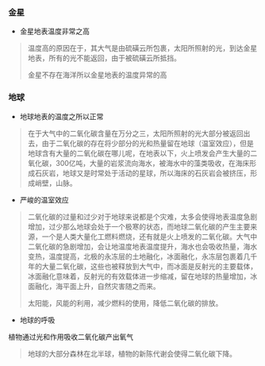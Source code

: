 ### 金星

- 金星地表温度非常之高

> 温度高的原因在于，其大气是由硫磺云所包裹，太阳所照射的光，到达金星地表，所有的光不能返回，由于被硫磺云所抵挡。
>
> 金星不存在海洋所以金星地表的温度异常的高

### 地球

- 地球地表的温度之所以正常

> 在于大气中的二氧化碳含量在万分之三，太阳所照射的光大部分被返回出去，由于二氧化碳的存在将少部分的光和热量留在地球（温室效应），但是地球含有大量的二氧化碳在哪儿呢，在地表以下，火上喷发会产生大量的二氧化碳，300亿吨，大量的岩浆流向海水，被海水中的藻类吸收，在海床形成石灰岩，地球又是时常处于活动的星球，所以海床的石灰岩会被挤压，形成峭壁，山脉。

- 严峻的温室效应

> 二氧化碳的过量和过少对于地球来说都是个灾难，太多会使得地表温度急剧增加，过少那么地球会处于一个极寒的状态，而地球二氧化碳的产生主要来源，一个是人类大量化工燃料燃烧，还有就是火上喷发的二氧化碳。大气中二氧化碳的急剧增加，会让地温度地表温度提升，海水也会吸收热量，海水变热，温度提高，北极的永冻层的土地融化，冰面融化，永冻层包裹着几千年的大量二氧化碳，这些也被释放到大气中，而冰面是反射光的主要载体，冰面融化意味着，反射光的有效载体进一步缩减，留在地球的热量增加，冰面融化，海平面上升，自然灾害随之而来。
>
> 太阳能，风能的利用，减少燃料的使用，降低二氧化碳的排放。

- 地球的呼吸

植物通过光和作用吸收二氧化碳产出氧气

> 地球的大部分森林在北半球，植物的新陈代谢会使得二氧化碳下降。

